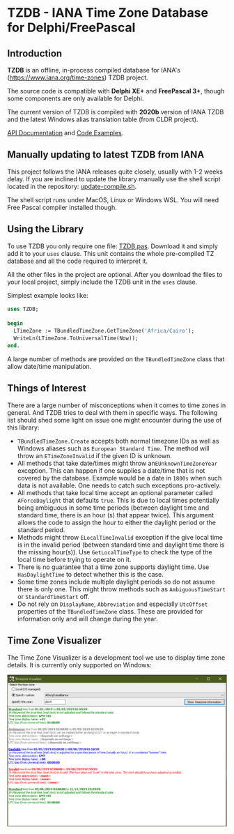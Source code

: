 TZDB - IANA Time Zone Database for Delphi/FreePascal
===========

## Introduction

**TZDB** is an offline, in-process compiled database for  IANA's (https://www.iana.org/time-zones) TZDB project.

The source code is compatible with **Delphi XE+** and **FreePascal 3+**, though some components are only available for Delphi.

The current version of TZDB is compiled with **2020b** version of IANA TZDB and the latest Windows alias translation table (from CLDR project).

[API Documentation](https://github.com/pavkam/tzdb/wiki/API-Documentation) and [Code Examples](https://github.com/pavkam/tzdb/wiki/Code-Examples). 

## Manually updating to latest TZDB from IANA

This project follows the IANA releases quite closely, usually with 1-2 weeks delay. If you are inclined to update the library manually use the shell script located in the repository: [update-compile.sh](https://raw.githubusercontent.com/pavkam/tzdb/master/update-compile.sh).

The shell script runs under MacOS, Linux or Windows WSL. You will need Free Pascal compiler installed though.

## Using the Library

To use TZDB you only require one file: [TZDB.pas](https://raw.githubusercontent.com/pavkam/tzdb/master/dist/TZDB.pas). Download it and simply add it to your `uses` clause. This unit contains the whole pre-compiled TZ database and all the code required to interpret it.

All the other files in the project are optional.
After you download the files to your local project, simply include the TZDB unit in the `uses` clause.

Simplest example looks like:

```pascal
uses TZDB;

begin
  LTimeZone := TBundledTimeZone.GetTimeZone('Africa/Cairo');
  WriteLn(LTimeZone.ToUniversalTime(Now));
end.
```

A large number of methods are provided on the `TBundledTimeZone` class that allow date/time manipulation.

## Things of Interest

There are a large number of misconceptions when it comes to time zones in general. And TZDB tries to deal with them in specific ways. The following list should shed some light on issue one might encounter during the use of this library:

* `TBundledTimeZone.Create` accepts both normal timezone IDs as well as Windows aliases such as `European Standard Time`. The method will throw an `ETimeZoneInvalid` if the given ID is unknown.
* All methods that take date/times might throw an`EUnknownTimeZoneYear` exception. This can happen if one supplies a date/time that is not covered by the database. Example would be a date in `1800s` when such data is not available. One needs to catch such exceptions pro-actively.
* All methods that take local time accept an optional parameter called `AForceDaylight` that defaults `true`. This is due to local times potentially being ambiguous in some time periods (between daylight time and standard time, there is an hour (s) that appear twice). This argument allows the code to assign the hour to either the daylight period or the standard period.
* Methods might throw `ELocalTimeInvalid` exception if the give local time is in the invalid period (between standard time and daylight time there is the missing hour(s)). Use `GetLocalTimeType` to check the type of the local time before trying to operate on it.
* There is no guarantee that a time zone supports daylight time. Use `HasDaylightTime` to detect whether this is the case.
* Some time zones include multiple daylight periods so do not assume there is only one. This might throw methods such as `AmbiguousTimeStart` or `StandardTimeStart` off.
* Do not rely on `DisplayName`, `Abbreviation` and especially `UtcOffset` properties of the `TBundledTimeZone` class. These are provided for information only and will change during the year.

## Time Zone Visualizer

The Time Zone Visualizer is a development tool we use to display time zone details. It is currently only supported on Windows:

![Screen shot](media/tz_vis.jpg)
